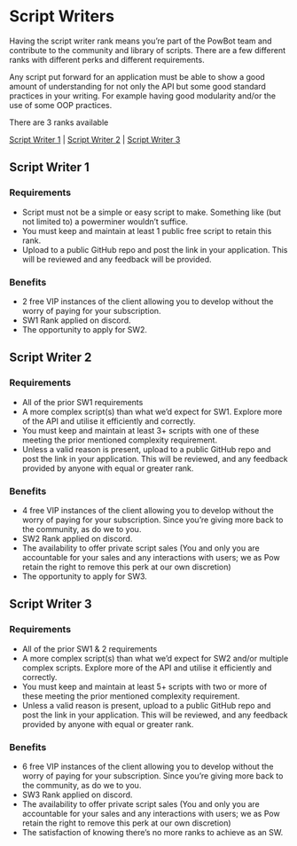# Script Writers

Having the script writer rank means you’re part of the PowBot team and contribute to the community and library of scripts. There are a few different ranks with different perks and different requirements.

Any script put forward for an application must be able to show a good amount of understanding for not only the API but some good standard practices in your writing. For example having  good modularity and/or the use of some OOP practices.

There are 3 ranks available

[Script Writer 1](/Script_Writer_Ranks/ScriptWriterRanks?id=script-writer-1) | [Script Writer 2](/Script_Writer_Ranks/ScriptWriterRanks?id=script-writer-2) | [Script Writer 3](/Script_Writer_Ranks/ScriptWriterRanks?id=script-writer-3)

## Script Writer 1

### Requirements
- Script must not be a simple or easy script to make. Something like (but not limited to) a powerminer wouldn’t suffice.  
- You must keep and maintain at least 1 public free script to retain this rank.  
- Upload to a public GitHub repo and post the link in your application. This will be reviewed and any feedback will be provided.  
### Benefits
- 2 free VIP instances of the client allowing you to develop without the worry of paying for your subscription.  
- SW1 Rank applied on discord.  
- The opportunity to apply for SW2.  

## Script Writer 2

### Requirements
- All of the prior SW1 requirements
- A more complex script(s) than what we’d expect for SW1. Explore more of the API and utilise it efficiently and correctly.
- You must keep and maintain at least 3+ scripts with one of these meeting the prior mentioned complexity requirement.
- Unless a valid reason is present, upload to a public GitHub repo and post the link in your application. This will be reviewed, and any feedback provided by anyone with equal or greater rank.
### Benefits
- 4 free VIP instances of the client allowing you to develop without the worry of paying for your subscription. Since you’re giving more back to the community, as do we to you.
- SW2 Rank applied on discord.
- The availability to offer private script sales (You and only you are accountable for your sales and any interactions with users; we as Pow retain the right to remove this perk at our own discretion)
- The opportunity to apply for SW3.
 
## Script Writer 3

### Requirements
- All of the prior SW1 & 2 requirements
- A more complex script(s) than what we’d expect for SW2 and/or multiple complex scripts. Explore more of the API and utilise it efficiently and correctly.
- You must keep and maintain at least 5+ scripts with two or more of these meeting the prior mentioned complexity requirement.
- Unless a valid reason is present, upload to a public GitHub repo and post the link in your application. This will be reviewed, and any feedback provided by anyone with equal or greater rank.
 ### Benefits
- 6 free VIP instances of the client allowing you to develop without the worry of paying for your subscription. Since you’re giving more back to the community, as do we to you.
- SW3 Rank applied on discord.
- The availability to offer private script sales (You and only you are accountable for your sales and any interactions with users; we as Pow retain the right to remove this perk at our own discretion)
- The satisfaction of knowing there’s no more ranks to achieve as an SW.